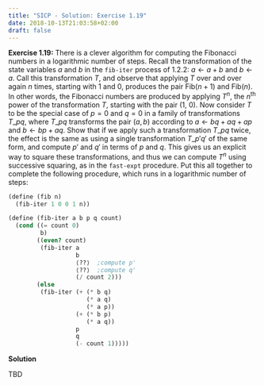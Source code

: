```yaml
---
title: "SICP - Solution: Exercise 1.19"
date: 2018-10-13T21:03:58+02:00
draft: false
---
```


**Exercise 1.19:** There is a clever algorithm for computing the Fibonacci numbers in a logarithmic number of steps. Recall the transformation of the state variables $a$ and $b$ in the `fib-iter` process of 1.2.2: $a\leftarrow a+b$ and $b\leftarrow a$. Call this transformation $T$, and observe that applying $T$ over and over again $n$ times, starting with 1 and 0, produces the pair ${\text{Fib}(n+1)}$ and ${\text{Fib}(n)}$. In other words, the Fibonacci numbers are produced by applying $T^n$, the $n^{\text{th}}$ power of the transformation $T$, starting with the pair (1, 0). Now consider $T$ to be the special case of ${p=0}$ and ${q=0}$ in a family of transformations $T\_{pq}$, where $T\_{pq}$ transforms the pair ${(a,b)}$ according to $a\leftarrow{bq}+{aq}+{ap}$ and $b\leftarrow{bp}+{aq}$. Show that if we apply such a transformation $T\_{pq}$ twice, the effect is the same as using a single transformation $T\_{p'q'}$ of the same form, and compute $p′$ and $q′$ in terms of $p$ and $q$. This gives us an explicit way to square these transformations, and thus we can compute $T^n$ using successive squaring, as in the `fast-expt` procedure. Put this all together to complete the following procedure, which runs in a logarithmic number of steps:

```scheme
(define (fib n)
  (fib-iter 1 0 0 1 n))

(define (fib-iter a b p q count)
  (cond ((= count 0)
         b)
        ((even? count)
         (fib-iter a
                   b
                   ⟨??⟩  ;compute p'
                   ⟨??⟩  ;compute q'
                   (/ count 2)))
        (else
         (fib-iter (+ (* b q)
                      (* a q)
                      (* a p))
                   (+ (* b p)
                      (* a q))
                   p
                   q
                   (- count 1)))))
```

**Solution**

TBD

